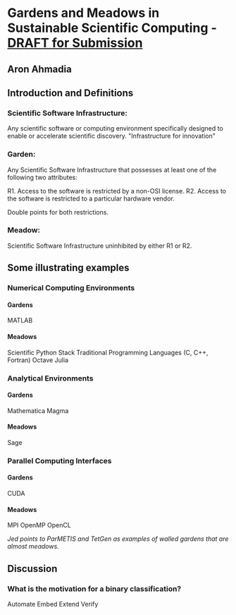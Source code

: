 # Gardens and Meadows in Sustainable Scientific Computing - [DRAFT for Submission](http://wssspe.researchcomputing.org.uk/)

## Aron Ahmadia

## Introduction and Definitions

### Scientific Software Infrastructure:

Any scientific software or computing environment specifically designed to enable or accelerate scientific discovery.  "Infrastructure for innovation"

### Garden:

Any Scientific Software Infrastructure that possesses at least one of the following two attributes:

R1.  Access to the software is restricted by a non-OSI license.
R2.  Access to the software is restricted to a particular hardware vendor.

Double points for both restrictions.

### Meadow:

Scientific Software Infrastructure uninhibited by either R1 or R2.

## Some illustrating examples

### Numerical Computing Environments

#### Gardens

MATLAB

#### Meadows

Scientific Python Stack
Traditional Programming Languages (C, C++, Fortran)
Octave
Julia

### Analytical Environments

#### Gardens

Mathematica
Magma

#### Meadows

Sage

### Parallel Computing Interfaces

#### Gardens

CUDA

#### Meadows

MPI
OpenMP
OpenCL

*Jed points to ParMETIS and TetGen as examples of walled gardens that are almost meadows.*

## Discussion

### What is the motivation for a binary classification?

Automate
Embed
Extend
Verify

### 